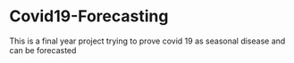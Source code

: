 # Covid19-Forecasting
This is a final year project trying to prove covid 19 as seasonal disease and can be forecasted

